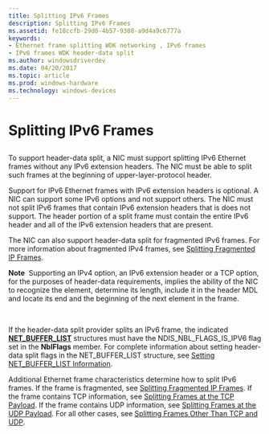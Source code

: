 ```yaml
---
title: Splitting IPv6 Frames
description: Splitting IPv6 Frames
ms.assetid: fe18ccfb-29d0-4b57-9308-a9d4a9c6777a
keywords:
- Ethernet frame splitting WDK networking , IPv6 frames
- IPv6 frames WDK header-data split
ms.author: windowsdriverdev
ms.date: 04/20/2017
ms.topic: article
ms.prod: windows-hardware
ms.technology: windows-devices
---
```


# Splitting IPv6 Frames


## <a href="" id="ddk-splitting-ipv6-frames-ng"></a>


To support header-data split, a NIC must support splitting IPv6 Ethernet frames without any IPv6 extension headers. The NIC must be able to split such frames at the beginning of upper-layer-protocol header.

Support for IPv6 Ethernet frames with IPv6 extension headers is optional. A NIC can support some IPv6 options and not support others. The NIC must not split IPv6 frames that contain IPv6 extension headers that is does not support. The header portion of a split frame must contain the entire IPv6 header and all of the IPv6 extension headers that are present.

The NIC can also support header-data split for fragmented IPv6 frames. For more information about fragmented IPv4 frames, see [Splitting Fragmented IP Frames](splitting-fragmented-ip-frames.md).

**Note**  Supporting an IPv4 option, an IPv6 extension header or a TCP option, for the purposes of header-data requirements, implies the ability of the NIC to recognize the element, determine its length, include it in the header MDL and locate its end and the beginning of the next element in the frame.

 

If the header-data split provider splits an IPv6 frame, the indicated [**NET\_BUFFER\_LIST**](https://msdn.microsoft.com/library/windows/hardware/ff568388) structures must have the NDIS\_NBL\_FLAGS\_IS\_IPV6 flag set in the **NblFlags** member. For complete information about setting header-data split flags in the NET\_BUFFER\_LIST structure, see [Setting NET\_BUFFER\_LIST Information](setting-net-buffer-list-information.md).

Additional Ethernet frame characteristics determine how to split IPv6 frames. If the frame is fragmented, see [Splitting Fragmented IP Frames](splitting-fragmented-ip-frames.md). If the frame contains TCP information, see [Splitting Frames at the TCP Payload](splitting-frames-at-the-tcp-payload.md). If the frame contains UDP information, see [Splitting Frames at the UDP Payload](splitting-frames-at-the-udp-payload.md). For all other cases, see [Splitting Frames Other Than TCP and UDP](splitting-frames-other-than-tcp-and-udp.md).

 

 





